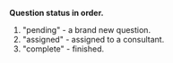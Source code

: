 **Question status in order.**
1. "pending" - a brand new question.
2. "assigned" - assigned to a consultant.
3. "complete" - finished.
